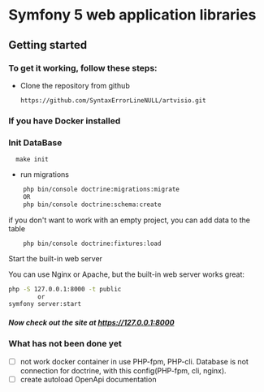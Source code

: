 # Symfony 5 web application **libraries**

## Getting started

### To get it working, follow these steps:

- Clone the repository from github
    ```git
    https://github.com/SyntaxErrorLineNULL/artvisio.git
  ```

### If you have Docker installed
### Init DataBase
````
  make init
````

+ run migrations

````bash
    php bin/console doctrine:migrations:migrate
    OR
    php bin/console doctrine:schema:create
````
    
if you don't want to work with an empty project, you can add data to the table

````
    php bin/console doctrine:fixtures:load
````

Start the built-in web server

You can use Nginx or Apache, but the built-in web server works great:
````bash
php -S 127.0.0.1:8000 -t public
        or
symfony server:start
````

##### Now check out the site at https://127.0.0.1:8000

### What has not been done yet
- [ ] not work docker container in use PHP-fpm, PHP-cli. Database is not connection for doctrine, with this config(PHP-fpm, cli, nginx).
- [ ] create autoload OpenApi documentation
